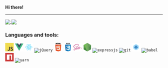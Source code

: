**Hi there!**
<hr>
<a href="#">
  <img align="center" src="https://github-readme-stats.vercel.app/api?username=leotabosa&line_height=24&hide=stars,issues&title_color=555555&text_color=838383&count_private=true&hide_rank=true&show_icons=true" />
</a>
<a href="#">
  <img align="center" src="https://github-readme-stats.vercel.app/api/top-langs?username=leotabosa&langs_count=3&title_color=555555&text_color=838383&layout=compact" />
</a>

### Languages and tools:

<code><img height="27" src="https://raw.githubusercontent.com/github/explore/80688e429a7d4ef2fca1e82350fe8e3517d3494d/topics/javascript/javascript.png" alt="javascript" title="JavaScript"></code>
<code><img height="27" src="https://raw.githubusercontent.com/github/explore/80688e429a7d4ef2fca1e82350fe8e3517d3494d/topics/vue/vue.png" alt="vue" title="Vue"></code>
<code><img height="27" src="https://raw.githubusercontent.com/github/explore/80688e429a7d4ef2fca1e82350fe8e3517d3494d/topics/react/react.png" alt="react" title="React"></code>
<code><img height="27" src="https://devicons.github.io/devicon/devicon.git/icons/jquery/jquery-original.svg" alt="jQuery" title="jQuery"></code>
<code><img height="27" src="https://raw.githubusercontent.com/github/explore/80688e429a7d4ef2fca1e82350fe8e3517d3494d/topics/html/html.png" alt="html" title="HTML"></code>
<code><img height="27" src="https://raw.githubusercontent.com/github/explore/80688e429a7d4ef2fca1e82350fe8e3517d3494d/topics/css/css.png" alt="css" title="CSS"></code>
<code><img height="27" src="https://raw.githubusercontent.com/github/explore/80688e429a7d4ef2fca1e82350fe8e3517d3494d/topics/sass/sass.png" alt="sass" title="Sass"></code>
<code><img height="27" src="https://raw.githubusercontent.com/github/explore/80688e429a7d4ef2fca1e82350fe8e3517d3494d/topics/nodejs/nodejs.png" alt="nodejs" title="Node.js"></code>
<code><img height="27" src="https://devicons.github.io/devicon/devicon.git/icons/express/express-original.svg" alt="expressjs" title="Express"></code>
<code><img height="27" src="https://devicons.github.io/devicon/devicon.git/icons/git/git-original.svg" alt="git" title="Git"></code>
<code><img height="27" src="https://raw.githubusercontent.com/github/explore/80688e429a7d4ef2fca1e82350fe8e3517d3494d/topics/webpack/webpack.png" alt="webpack" title="Webpack"></code>
<code><img height="27" src="https://devicons.github.io/devicon/devicon.git/icons/babel/babel-original.svg" alt="babel" title="Babel"></code>
<code><img height="27" src="https://raw.githubusercontent.com/github/explore/80688e429a7d4ef2fca1e82350fe8e3517d3494d/topics/npm/npm.png" alt="npm" title="npm"></code>
<code><img height="27" src="https://devicons.github.io/devicon/devicon.git/icons/yarn/yarn-original.svg" alt="yarn" title="Yarn"></code>
